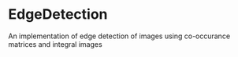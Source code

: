 # EdgeDetection
 An implementation of edge detection of images using co-occurance matrices and integral images
